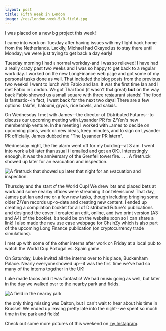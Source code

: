 ```yaml
---
layout: post
title: Fifth Week in London
image: /res/london-week-5/0-field.jpg
---
```


I was placed on a new big project this week!

I came into work on Tuesday after having issues with my flight back home from the Netherlands. Luckily, Michael had Okayed us to stay there until Monday; we were just trying to get back a day early!

Tuesday morning I had a normal workday-and I was so relieved! I have had a really crazy past two weeks and 
I was so happy to get back to a regular work day. I worked on the new LongFinance web page and got some of my personal tasks done as well. That included the blog posts from the previous two weeks!
I went to lunch with Fabio and Ian. It was the first time Ian and I met Fabio in London. We got Thai food (it wasn't that great) **but** on the way back Fabio showed us a small square with three restaurant stands! The food is fantastic--in fact, I went back for the next two days! There are a few options: falafel, haloumi, gryos, rice bowls, and salads.
 
On Wednesday I met with James--the director of Distributed Futures--to discuss our upcoming meeting with Lysander PR for Z/Yen's new membership venture. In the meeting I worked with James to decide on upcoming plans, work on new ideas, keep minutes, and to sign on Lysander PR officially. James dubbed me "The Lysander PR Intern". 

Wednesday night, the fire alarm went off for my building--at 3 am. I went into work a bit later than usual (I emailed and got an OK). Interestingly enough, it was the anniversary of the Grenfell tower fire. . . .
A firetruck showed up later for an evacuation and inspection.

![A firetruck that showed up later that night for an evacuation and inspection.](https://i.imgur.com/Lq7lNqH.jpg)

Thursday and the start of the World Cup! We drew lots and placed bets at work and some nearby offices were streaming it on televisions! 
That day, James put Ian and me on a few new tasks, though including bringing some older Z/Yen records up-to-date and creating new content. I ended up creating a compilation booklet for all of Distributed Future's publications and designed the cover. I created an edit, online, and two print version (A3 and A4) of the booklet. It should be on the website soon so I can share a link! I also made the new use case webpage for ChainZy which is also part of the upcoming Long Finance publication (on cryptocurrency trade simulations).

I met up with some of the other interns after work on Friday at a local pub to watch the World Cup Portugal vs. Spain game.

On Saturday, Luke invited all the interns over to his place, Buckenham Palace. Nearly everyone showed up--it was the first time we've had so many of the interns together in the UK!

Luke made tacos and it was fantastic! We had music going as well, but later in the day we walked over to the nearby park and fields.

![A field in the nearby park](https://i.imgur.com/oV41JVt.jpg)

the only thing missing was Dalton, but I can't wait to hear about his time in Brussel!
We ended up leaving pretty late into the night--we spent so much time in the park and fields!

Check out some more pictures of this weekend on [my Instagram](https://www.instagram.com/nishnha/).